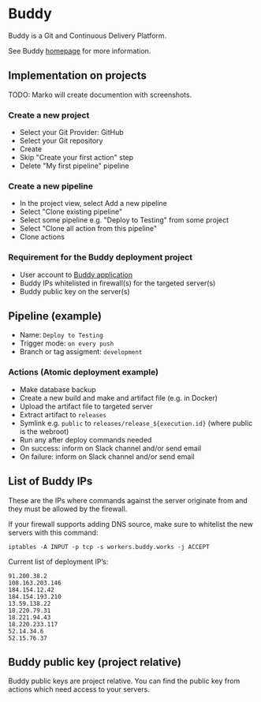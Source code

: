 # Buddy

Buddy is a Git and Continuous Delivery Platform.

See Buddy [homepage](https://buddy.works/) for more information.

## Implementation on projects

TODO: Marko will create documention with screenshots.

### Create a new project

- Select your Git Provider: GitHub
- Select your Git repository
- Create
- Skip "Create your first action" step
- Delete "My first pipeline" pipeline

### Create a new pipeline

- In the project view, select Add a new pipeline
- Select "Clone existing pipeline"
- Select some pipeline e.g. "Deploy to Testing" from some project
- Select "Clone all action from this pipeline"
- Clone actions

### Requirement for the Buddy deployment project

- User account to [Buddy application](https://app.buddy.works)
- Buddy IPs whitelisted in firewall(s) for the targeted server(s)
- Buddy public key on the server(s)

## Pipeline (example)

- Name: `Deploy to Testing`
- Trigger mode: `on every push`
- Branch or tag assigment: `development`

### Actions (Atomic deployment example)

- Make database backup
- Create a new build and make and artifact file (e.g. in Docker)
- Upload the artifact file to targeted server
- Extract artifact to `releases`
- Symlink e.g. `public` to `releases/release_${execution.id}` (where public is the webroot)
- Run any after deploy commands needed
- On success: inform on Slack channel and/or send email
- On failure: inform on Slack channel and/or send email

## List of Buddy IPs

These are the IPs where commands against the server originate from and they must be allowed by the firewall.

If your firewall supports adding DNS source, make sure to whitelist the new servers with this command:

```
iptables -A INPUT -p tcp -s workers.buddy.works -j ACCEPT
```

Current list of deployment IP’s:

```
91.200.38.2
108.163.203.146
184.154.12.42
184.154.193.210
13.59.138.22
18.220.79.31
18.221.94.43
18.220.233.117
52.14.34.6
52.15.76.37
```

## Buddy public key (project relative)

Buddy public keys are project relative. You can find the public key from actions which need access to your servers.
